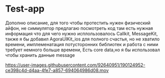 # Test-app
Дополню описание,
для того чтобы протестить нужен физический айфон, не симмулятор
предлагаю посмотреть код там есть нужная информация что для чего нужно
исплользовалось Callkit, MessageKit, также я бы добавил AgoraUIKit_ios для полного счастья, но не хватило времени, имплеменатация потусторонних библиотек и работа с ними требует немного больше времени,
Есть core data,но я бы использовал чтобы хранить данные message


https://user-images.githubusercontent.com/92640951/190124952-ce398c4d-d4aa-4fe7-a857-694064986d08.mov

